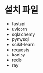 # 설치 파일

- fastapi
- uvicorn
- sqlalchemy
- pymysql
- scikit-learn
- requests
- konlpy
- redis
- ray

